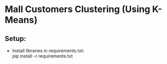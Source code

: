 # Mall Customers Clustering (Using K-Means)

## Setup:
- Install libraries in requirements.txt:  
pip install -r requirements.txt

